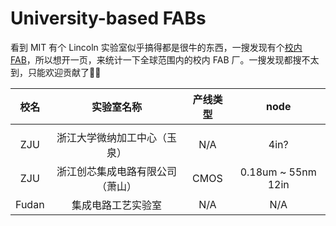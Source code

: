 # University-based FABs

看到 MIT 有个 Lincoln 实验室似乎搞得都是很牛的东西，一搜发现有个[校内 FAB](https://www.ll.mit.edu/about/facilities/microelectronics-laboratory)，所以想开一页，来统计一下全球范围内的校内 FAB 厂。一搜发现都搜不太到，只能欢迎贡献了😶‍🌫️


| 校名  |            实验室名称            | 产线类型 |        node        |
| :---: | :------------------------------: | :------: | :----------------: |
|       |                                  |          |                    |
|  ZJU  |   浙江大学微纳加工中心（玉泉）   |   N/A    |        4in?        |
|  ZJU  | 浙江创芯集成电路有限公司（萧山） |   CMOS   | 0.18um ~ 55nm 12in |
| Fudan |        集成电路工艺实验室        |   N/A    |        N/A         |
